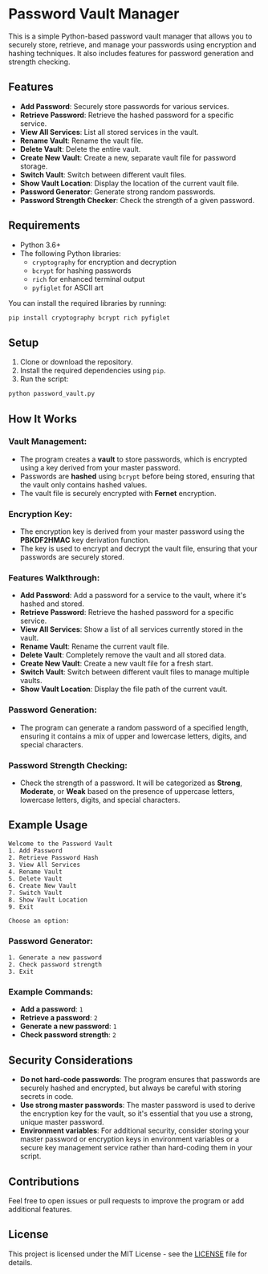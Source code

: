 

# Password Vault Manager

This is a simple Python-based password vault manager that allows you to securely store, retrieve, and manage your passwords using encryption and hashing techniques. It also includes features for password generation and strength checking.

## Features

- **Add Password**: Securely store passwords for various services.
- **Retrieve Password**: Retrieve the hashed password for a specific service.
- **View All Services**: List all stored services in the vault.
- **Rename Vault**: Rename the vault file.
- **Delete Vault**: Delete the entire vault.
- **Create New Vault**: Create a new, separate vault file for password storage.
- **Switch Vault**: Switch between different vault files.
- **Show Vault Location**: Display the location of the current vault file.
- **Password Generator**: Generate strong random passwords.
- **Password Strength Checker**: Check the strength of a given password.

## Requirements

- Python 3.6+
- The following Python libraries:
  - `cryptography` for encryption and decryption
  - `bcrypt` for hashing passwords
  - `rich` for enhanced terminal output
  - `pyfiglet` for ASCII art

You can install the required libraries by running:

```bash
pip install cryptography bcrypt rich pyfiglet
```

## Setup

1. Clone or download the repository.
2. Install the required dependencies using `pip`.
3. Run the script:

```bash
python password_vault.py
```

## How It Works

### Vault Management:
- The program creates a **vault** to store passwords, which is encrypted using a key derived from your master password.
- Passwords are **hashed** using `bcrypt` before being stored, ensuring that the vault only contains hashed values.
- The vault file is securely encrypted with **Fernet** encryption.

### Encryption Key:
- The encryption key is derived from your master password using the **PBKDF2HMAC** key derivation function.
- The key is used to encrypt and decrypt the vault file, ensuring that your passwords are securely stored.

### Features Walkthrough:

- **Add Password**: Add a password for a service to the vault, where it's hashed and stored.
- **Retrieve Password**: Retrieve the hashed password for a specific service.
- **View All Services**: Show a list of all services currently stored in the vault.
- **Rename Vault**: Rename the current vault file.
- **Delete Vault**: Completely remove the vault and all stored data.
- **Create New Vault**: Create a new vault file for a fresh start.
- **Switch Vault**: Switch between different vault files to manage multiple vaults.
- **Show Vault Location**: Display the file path of the current vault.

### Password Generation:
- The program can generate a random password of a specified length, ensuring it contains a mix of upper and lowercase letters, digits, and special characters.

### Password Strength Checking:
- Check the strength of a password. It will be categorized as **Strong**, **Moderate**, or **Weak** based on the presence of uppercase letters, lowercase letters, digits, and special characters.

## Example Usage

```plaintext
Welcome to the Password Vault
1. Add Password
2. Retrieve Password Hash
3. View All Services
4. Rename Vault
5. Delete Vault
6. Create New Vault
7. Switch Vault
8. Show Vault Location
9. Exit

Choose an option:
```

### Password Generator:

```plaintext
1. Generate a new password
2. Check password strength
3. Exit
```

### Example Commands:

- **Add a password**: `1`
- **Retrieve a password**: `2`
- **Generate a new password**: `1`
- **Check password strength**: `2`

## Security Considerations

- **Do not hard-code passwords**: The program ensures that passwords are securely hashed and encrypted, but always be careful with storing secrets in code.
- **Use strong master passwords**: The master password is used to derive the encryption key for the vault, so it's essential that you use a strong, unique master password.
- **Environment variables**: For additional security, consider storing your master password or encryption keys in environment variables or a secure key management service rather than hard-coding them in your script.

## Contributions

Feel free to open issues or pull requests to improve the program or add additional features.

## License

This project is licensed under the MIT License - see the [LICENSE](LICENSE) file for details.



